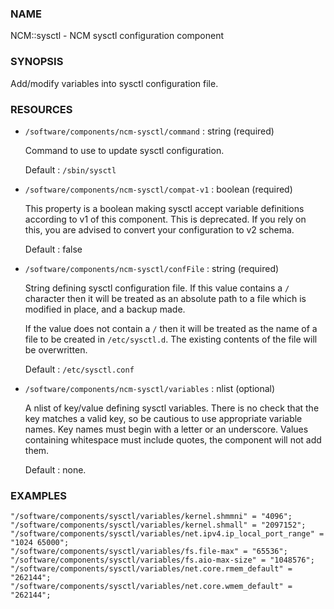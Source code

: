 
### NAME

NCM::sysctl - NCM sysctl configuration component

### SYNOPSIS

Add/modify variables into sysctl configuration file.

### RESOURCES

- `/software/components/ncm-sysctl/command` : string (required)

    Command to use to update sysctl configuration.

    Default : `/sbin/sysctl`

- `/software/components/ncm-sysctl/compat-v1` : boolean (required)

    This property is a boolean making sysctl accept variable definitions
    according to v1 of this component. This is deprecated. If you rely on this,
    you are advised to convert your configuration to v2 schema.

    Default : false

- `/software/components/ncm-sysctl/confFile` : string (required)

    String defining sysctl configuration file. If this value contains a `/`
    character then it will be treated as an absolute path to a file which
    is modified in place, and a backup made.

    If the value does not contain a `/` then it will be treated as the name
    of a file to be created in `/etc/sysctl.d`. The existing contents of
    the file will be overwritten.

    Default : `/etc/sysctl.conf`

- `/software/components/ncm-sysctl/variables` : nlist (optional)

    A nlist of key/value defining sysctl variables. There is no check that
    the key matches a valid key, so be cautious to use appropriate
    variable names. Key names must begin with a letter or an underscore.
    Values containing whitespace must include quotes, the component will
    not add them.

    Default : none.

### EXAMPLES

    "/software/components/sysctl/variables/kernel.shmmni" = "4096";
    "/software/components/sysctl/variables/kernel.shmall" = "2097152";
    "/software/components/sysctl/variables/net.ipv4.ip_local_port_range" = "1024 65000";
    "/software/components/sysctl/variables/fs.file-max" = "65536";
    "/software/components/sysctl/variables/fs.aio-max-size" = "1048576";
    "/software/components/sysctl/variables/net.core.rmem_default" = "262144";
    "/software/components/sysctl/variables/net.core.wmem_default" = "262144";
